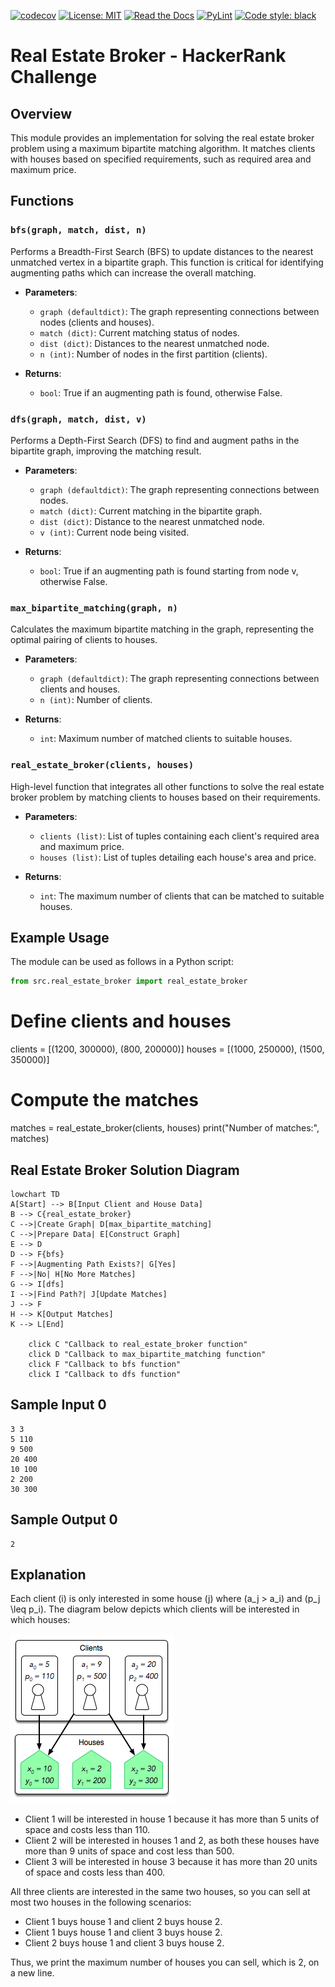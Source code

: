 [![codecov](https://codecov.io/gh/arturogonzalezm/real_estate_broker_python/graph/badge.svg?token=JUIEFPVADW)](https://codecov.io/gh/arturogonzalezm/real_estate_broker_python)
[![License: MIT](https://img.shields.io/badge/License-MIT-purple.svg)](https://github.com/arturogonzalezm/real_estate_broker_python/blob/master/LICENSE)
[![Read the Docs](https://img.shields.io/readthedocs/:packageName)](https://github.com/arturogonzalezm/docs/real-estate-broker-English.pdf)
[![PyLint](https://github.com/arturogonzalezm/real_estate_broker_python/actions/workflows/workflow.yml/badge.svg)](https://github.com/arturogonzalezm/real_estate_broker_python/actions/workflows/workflow.yml)
[![Code style: black](https://img.shields.io/badge/code%20style-black-000000.svg)](https://github.com/psf/black)

# Real Estate Broker - HackerRank Challenge

## Overview
This module provides an implementation for solving the real estate broker problem using a maximum bipartite matching algorithm. It matches clients with houses based on specified requirements, such as required area and maximum price.

## Functions

### `bfs(graph, match, dist, n)`
Performs a Breadth-First Search (BFS) to update distances to the nearest unmatched vertex in a bipartite graph. This function is critical for identifying augmenting paths which can increase the overall matching.

- **Parameters**:
    - `graph (defaultdict)`: The graph representing connections between nodes (clients and houses).
    - `match (dict)`: Current matching status of nodes.
    - `dist (dict)`: Distances to the nearest unmatched node.
    - `n (int)`: Number of nodes in the first partition (clients).

- **Returns**:
    - `bool`: True if an augmenting path is found, otherwise False.

### `dfs(graph, match, dist, v)`
Performs a Depth-First Search (DFS) to find and augment paths in the bipartite graph, improving the matching result.

- **Parameters**:
    - `graph (defaultdict)`: The graph representing connections between nodes.
    - `match (dict)`: Current matching in the bipartite graph.
    - `dist (dict)`: Distance to the nearest unmatched node.
    - `v (int)`: Current node being visited.

- **Returns**:
    - `bool`: True if an augmenting path is found starting from node v, otherwise False.

### `max_bipartite_matching(graph, n)`
Calculates the maximum bipartite matching in the graph, representing the optimal pairing of clients to houses.

- **Parameters**:
    - `graph (defaultdict)`: The graph representing connections between clients and houses.
    - `n (int)`: Number of clients.

- **Returns**:
    - `int`: Maximum number of matched clients to suitable houses.

### `real_estate_broker(clients, houses)`
High-level function that integrates all other functions to solve the real estate broker problem by matching clients to houses based on their requirements.

- **Parameters**:
    - `clients (list)`: List of tuples containing each client's required area and maximum price.
    - `houses (list)`: List of tuples detailing each house's area and price.

- **Returns**:
    - `int`: The maximum number of clients that can be matched to suitable houses.

## Example Usage
The module can be used as follows in a Python script:

```python
from src.real_estate_broker import real_estate_broker
```

# Define clients and houses
clients = [(1200, 300000), (800, 200000)]
houses = [(1000, 250000), (1500, 350000)]

# Compute the matches
matches = real_estate_broker(clients, houses)
print("Number of matches:", matches)

## Real Estate Broker Solution Diagram

```mermaid
lowchart TD
A[Start] --> B[Input Client and House Data]
B --> C{real_estate_broker}
C -->|Create Graph| D[max_bipartite_matching]
C -->|Prepare Data| E[Construct Graph]
E --> D
D --> F{bfs}
F -->|Augmenting Path Exists?| G[Yes]
F -->|No| H[No More Matches]
G --> I[dfs]
I -->|Find Path?| J[Update Matches]
J --> F
H --> K[Output Matches]
K --> L[End]

    click C "Callback to real_estate_broker function"
    click D "Callback to max_bipartite_matching function"
    click F "Callback to bfs function"
    click I "Callback to dfs function"
```

## Sample Input 0

```
3 3
5 110
9 500
20 400
10 100
2 200
30 300
```

## Sample Output 0

```
2
```


## Explanation

Each client \(i\) is only interested in some house \(j\) where \(a_j > a_i\) and \(p_j \leq p_i\). The diagram below depicts which clients will be interested in which houses:

![explanation](assets/images/explanation.png)


- Client 1 will be interested in house 1 because it has more than 5 units of space and costs less than 110.
- Client 2 will be interested in houses 1 and 2, as both these houses have more than 9 units of space and cost less than 500.
- Client 3 will be interested in house 3 because it has more than 20 units of space and costs less than 400.

All three clients are interested in the same two houses, so you can sell at most two houses in the following scenarios:

- Client 1 buys house 1 and client 2 buys house 2.
- Client 1 buys house 1 and client 3 buys house 2.
- Client 2 buys house 1 and client 3 buys house 2.

Thus, we print the maximum number of houses you can sell, which is 2, on a new line.
